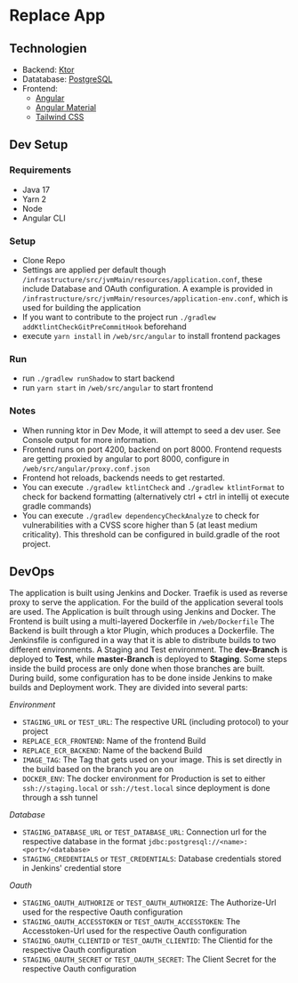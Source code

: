 # Replace App

## Technologien

- Backend: [Ktor](https://ktor.io/)
- Datatabase: [PostgreSQL](https://www.postgresql.org/)
- Frontend:
  - [Angular](https://angular.io/)
  - [Angular Material](https://material.angular.io/)
  - [Tailwind CSS](https://tailwindcss.com/)

## Dev Setup

### Requirements

- Java 17
- Yarn 2
- Node
- Angular CLI

### Setup

- Clone Repo
- Settings are applied per default though `/infrastructure/src/jvmMain/resources/application.conf`, these include Database and OAuth configuration. A example is provided in `/infrastructure/src/jvmMain/resources/application-env.conf`, which is used for building the application
- If you want to contribute to the project run `./gradlew addKtlintCheckGitPreCommitHook` beforehand
- execute `yarn install` in `/web/src/angular` to install frontend packages

### Run

- run `./gradlew runShadow` to start backend
- run `yarn start` in `/web/src/angular` to start frontend

### Notes

- When running ktor in Dev Mode, it will attempt to seed a dev user. See Console output for more information.
- Frontend runs on port 4200, backend on port 8000. Frontend requests are getting proxied by angular to port 8000, configure in `/web/src/angular/proxy.conf.json`
- Frontend hot reloads, backends needs to get restarted.
- You can execute `./gradlew ktlintCheck` and `./gradlew ktlintFormat` to check for backend formatting (alternatively ctrl + ctrl in intellij ot execute gradle commands)
- You can execute `./gradlew dependencyCheckAnalyze` to check for vulnerabilities with a CVSS score higher than 5 (at least medium criticality). This threshold can be configured in build.gradle of the root project.

## DevOps

The application is built using Jenkins and Docker. Traefik is used as reverse proxy to serve the application.
For the build of the application several tools are used. The Application is built through using Jenkins and Docker. The Frontend is built using a multi-layered Dockerfile in `/web/Dockerfile`
The Backend is built through a ktor Plugin, which produces a Dockerfile.
The Jenkinsfile is configured in a way that it is able to distribute builds to two different environments. A Staging and Test environment.
The **dev-Branch** is deployed to **Test**, while **master-Branch** is deployed to **Staging**.
Some steps inside the build process are only done when those branches are built.
During build, some configuration has to be done inside Jenkins to make builds and Deployment work. They are divided into several parts:

*Environment*
- `STAGING_URL` or `TEST_URL`: The respective URL (including protocol) to your project
- `REPLACE_ECR_FRONTEND`: Name of the frontend Build
- `REPLACE_ECR_BACKEND`: Name of the backend Build
- `IMAGE_TAG`: The Tag that gets used on your image. This is set directly in the build based on the branch you are on
- `DOCKER_ENV`: The docker environment for Production is set to either `ssh://staging.local` or `ssh://test.local` since deployment is done through a ssh tunnel

*Database*
- `STAGING_DATABASE_URL` or `TEST_DATABASE_URL`: Connection url for the respective database in the format `jdbc:postgresql://<name>:<port>/<database>`
- `STAGING_CREDENTIALS` or `TEST_CREDENTIALS`: Database credentials stored in Jenkins' credential store

*Oauth*
- `STAGING_OAUTH_AUTHORIZE` or `TEST_OAUTH_AUTHORIZE`: The Authorize-Url used for the respective Oauth configuration
- `STAGING_OAUTH_ACCESSTOKEN` or `TEST_OAUTH_ACCESSTOKEN`: The Accesstoken-Url used for the respective Oauth configuration
- `STAGING_OAUTH_CLIENTID` or `TEST_OAUTH_CLIENTID`: The Clientid for the respective Oauth configuration
- `STAGING_OAUTH_SECRET` or `TEST_OAUTH_SECRET`: The Client Secret for the respective Oauth configuration
